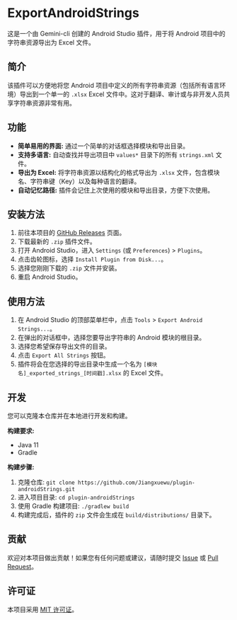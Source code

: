 # ExportAndroidStrings

这是一个由 Gemini-cli 创建的 Android Studio 插件，用于将 Android 项目中的字符串资源导出为 Excel 文件。

## 简介

该插件可以方便地将您 Android 项目中定义的所有字符串资源（包括所有语言环境）导出到一个单一的 `.xlsx` Excel 文件中。这对于翻译、审计或与非开发人员共享字符串资源非常有用。

## 功能

*   **简单易用的界面:** 通过一个简单的对话框选择模块和导出目录。
*   **支持多语言:** 自动查找并导出项目中 `values*` 目录下的所有 `strings.xml` 文件。
*   **导出为 Excel:** 将字符串资源以结构化的格式导出为 `.xlsx` 文件，包含模块名、字符串键（Key）以及每种语言的翻译。
*   **自动记忆路径:** 插件会记住上次使用的模块和导出目录，方便下次使用。

## 安装方法

1.  前往本项目的 [GitHub Releases](https://github.com/Jiangxuewu/plugin-androidStrings/releases) 页面。
2.  下载最新的 `.zip` 插件文件。
3.  打开 Android Studio，进入 `Settings` (或 `Preferences`) > `Plugins`。
4.  点击齿轮图标，选择 `Install Plugin from Disk...`。
5.  选择您刚刚下载的 `.zip` 文件并安装。
6.  重启 Android Studio。

## 使用方法

1.  在 Android Studio 的顶部菜单栏中，点击 `Tools` > `Export Android Strings...`。
2.  在弹出的对话框中，选择您要导出字符串的 Android 模块的根目录。
3.  选择您希望保存导出文件的目录。
4.  点击 `Export All Strings` 按钮。
5.  插件将会在您选择的导出目录中生成一个名为 `[模块名]_exported_strings_[时间戳].xlsx` 的 Excel 文件。

## 开发

您可以克隆本仓库并在本地进行开发和构建。

**构建要求:**
*   Java 11
*   Gradle

**构建步骤:**
1.  克隆仓库: `git clone https://github.com/Jiangxuewu/plugin-androidStrings.git`
2.  进入项目目录: `cd plugin-androidStrings`
3.  使用 Gradle 构建项目: `./gradlew build`
4.  构建完成后，插件的 `zip` 文件会生成在 `build/distributions/` 目录下。

## 贡献

欢迎对本项目做出贡献！如果您有任何问题或建议，请随时提交 [Issue](https://github.com/Jiangxuewu/plugin-androidStrings/issues) 或 [Pull Request](https://github.com/Jiangxuewu/plugin-androidStrings/pulls)。

## 许可证

本项目采用 [MIT 许可证](LICENSE)。
